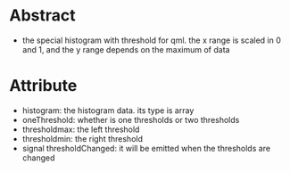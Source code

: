 # Abstract
* the special histogram with threshold for qml. the x range is scaled in 0 and 1, and the y range depends on the maximum of data  

# Attribute
* histogram: the histogram data. its type is array  
* oneThreshold: whether is one thresholds or two thresholds  
* thresholdmax: the left threshold  
* thresholdmin: the right threshold  
* signal thresholdChanged: it will be emitted when the thresholds are changed  
</br>